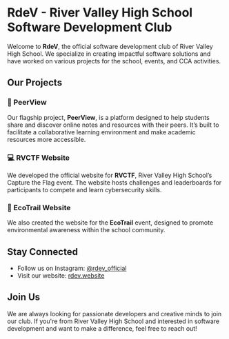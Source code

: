 # RdeV - River Valley High School Software Development Club

Welcome to **RdeV**, the official software development club of River Valley High School. We specialize in creating impactful software solutions and have worked on various projects for the school, events, and CCA activities.

## Our Projects

### 📝 PeerView
Our flagship project, **PeerView**, is a platform designed to help students share and discover online notes and resources with their peers. It’s built to facilitate a collaborative learning environment and make academic resources more accessible.

### 💻 RVCTF Website
We developed the official website for **RVCTF**, River Valley High School’s Capture the Flag event. The website hosts challenges and leaderboards for participants to compete and learn cybersecurity skills.

### 🌿 EcoTrail Website
We also created the website for the **EcoTrail** event, designed to promote environmental awareness within the school community.

## Stay Connected

- Follow us on Instagram: [@rdev_official](https://instagram.com/rdevcca)
- Visit our website: [rdev.website](https://rdev.x10.mx)

## Join Us

We are always looking for passionate developers and creative minds to join our club. If you're from River Valley High School and interested in software development and want to make a difference, feel free to reach out!
